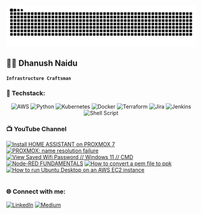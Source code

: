 <div align="center">
  <img src=https://github.com/dhanushnaidu77/dhanushnaidu77/raw/output/github-contribution-grid-snake.svg alt="Contrib Snake" />
</div>

## 🏄‍♂️ Dhanush Naidu

**`Infrastructure Craftsman`**


### 🧰 Techstack:
<div align="center">
  
![AWS](https://img.shields.io/badge/AWS-%23FF9900.svg?style=for-the-badge&logo=amazon-aws&logoColor=white) ![Python](https://img.shields.io/badge/python-3670A0?style=for-the-badge&logo=python&logoColor=ffdd54) ![Kubernetes](https://img.shields.io/badge/kubernetes-%23326ce5.svg?style=for-the-badge&logo=kubernetes&logoColor=white) ![Docker](https://img.shields.io/badge/docker-%230db7ed.svg?style=for-the-badge&logo=docker&logoColor=white) ![Terraform](https://img.shields.io/badge/terraform-%235835CC.svg?style=for-the-badge&logo=terraform&logoColor=white) ![Jira](https://img.shields.io/badge/jira-%230A0FFF.svg?style=for-the-badge&logo=jira&logoColor=white) ![Jenkins](https://img.shields.io/badge/jenkins-%232C5263.svg?style=for-the-badge&logo=jenkins&logoColor=white) ![Shell Script](https://img.shields.io/badge/shell_script-%23121011.svg?style=for-the-badge&logo=gnu-bash&logoColor=white)

</div>

### 📺 YouTube Channel

<!-- BEGIN YOUTUBE-CARDS -->
[![Install HOME ASSISTANT on PROXMOX 7](https://ytcards.demolab.com/?id=oo4fEwHh4-w&title=Install+HOME+ASSISTANT+on+PROXMOX+7&lang=en&timestamp=1717245029&background_color=%230d1117&title_color=%23ffffff&stats_color=%23dedede&max_title_lines=1&width=250&border_radius=5 "Install HOME ASSISTANT on PROXMOX 7")](https://www.youtube.com/watch?v=oo4fEwHh4-w)
[![PROXMOX: name resolution failure](https://ytcards.demolab.com/?id=U94KL0TphPk&title=PROXMOX%3A+name+resolution+failure&lang=en&timestamp=1716816473&background_color=%230d1117&title_color=%23ffffff&stats_color=%23dedede&max_title_lines=1&width=250&border_radius=5 "PROXMOX: name resolution failure")](https://www.youtube.com/watch?v=U94KL0TphPk)
[![View Saved Wifi Password // Windows 11 // CMD](https://ytcards.demolab.com/?id=VSUDM79fVZ0&title=View+Saved+Wifi+Password+%2F%2F+Windows+11+%2F%2F+CMD&lang=en&timestamp=1713553363&background_color=%230d1117&title_color=%23ffffff&stats_color=%23dedede&max_title_lines=1&width=250&border_radius=5 "View Saved Wifi Password // Windows 11 // CMD")](https://www.youtube.com/watch?v=VSUDM79fVZ0)
[![Node-RED FUNDAMENTALS](https://ytcards.demolab.com/?id=vG_T_GgrLJw&title=Node-RED+FUNDAMENTALS&lang=en&timestamp=1711782032&background_color=%230d1117&title_color=%23ffffff&stats_color=%23dedede&max_title_lines=1&width=250&border_radius=5 "Node-RED FUNDAMENTALS")](https://www.youtube.com/watch?v=vG_T_GgrLJw)
[![How to convert a pem file to ppk](https://ytcards.demolab.com/?id=c_70qkUZ_80&title=How+to+convert+a+pem+file+to+ppk&lang=en&timestamp=1711263615&background_color=%230d1117&title_color=%23ffffff&stats_color=%23dedede&max_title_lines=1&width=250&border_radius=5 "How to convert a pem file to ppk")](https://www.youtube.com/watch?v=c_70qkUZ_80)
[![How to run Ubuntu Desktop on an AWS EC2 instance](https://ytcards.demolab.com/?id=d_EqadvOjEw&title=How+to+run+Ubuntu+Desktop+on+an+AWS+EC2+instance&lang=en&timestamp=1711090827&background_color=%230d1117&title_color=%23ffffff&stats_color=%23dedede&max_title_lines=1&width=250&border_radius=5 "How to run Ubuntu Desktop on an AWS EC2 instance")](https://www.youtube.com/watch?v=d_EqadvOjEw)
<!-- END YOUTUBE-CARDS -->

#

### 🌐 Connect with me:
<div align="center>
  <p align="center>
    
  [![LinkedIn](https://img.shields.io/badge/LinkedIn-%230077B5.svg?logo=linkedin&logoColor=white)]([https://linkedin.com/in/arunsinghsisodiya](https://www.linkedin.com/in/dhanush--s/)) [![Medium](https://img.shields.io/badge/Medium-12100E?logo=medium&logoColor=white)]([https://medium.com/@arun-sisodiya](https://medium.com/@dhanushnaidu77)) 

  </p>

